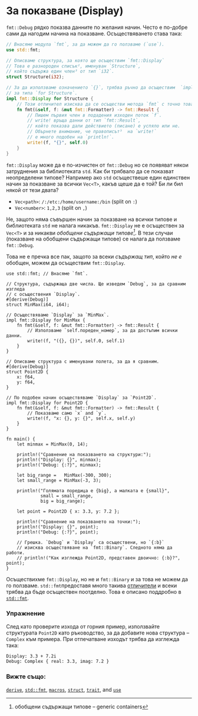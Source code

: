 # За показване (Display)

`fmt::Debug` рядко показва данните по желания начин. Често е по-добре сами
да нагодим начина на показване. Осъществяването става така:
```rust
// Внасяме модула `fmt`, за да можем да го ползваме (`use`).
use std::fmt;

// Описваме структура, за която ще осъществим `fmt::Display`
// Това е разнороден списък², именуван `Structure`,
// който съдържа един член³ от тип `i32`.
struct Structure(i32);

// За да използваме означението `{}`, трябва ръчно да осъществим  `impl fmt::Display`
// за типa `for Structure`.
impl fmt::Display for Structure {
    // Този отличител изисква да се осъществи метода `fmt` с точно това описание⁴.
    fn fmt(&self, f: &mut fmt::Formatter) -> fmt::Result {
        // Пишем първия член в подадения изходен поток `f`.
        // write! връща данни от тип `fmt::Result`,
        // който показва дали действието (писане) е успяло или не.
        // Обърнете внимание, че правописът⁵  на `write!`
        // е много подобен на `println!`.
        write!(f, "{}", self.0)
    }
}
```

`fmt::Display` може да е по-изчистен от `fmt::Debug` но се появяват някои
затруднения за библиотеката `std`. Как би трябвало да се показват неопределени
типове?  Например ако `std` осъществеше един единствен начин за показване за
всички `Vec<T>`, какъв щеше да е той? Би ли бил някой от тези двата?

* `Vec<path>`: `/:/etc:/home/username:/bin` (split on `:`)
* `Vec<number>`: `1,2,3` (split on `,`)

Не, защото няма съвършен начин за показване на всички типове и библиотеката
`std` не налага никакъв. `fmt::Display` не е осъществен за `Vec<T>` и за
никакви *обобщени съдържащи типове[^containers]*. В тези случаи (показване на
обобщени съдържащи типове) се налага да ползваме `fmt::Debug`.

Това не е пречка все пак, защото за всеки *съдържащ тип*, който *не е* обобщен,
можем да осъществим `fmt::Display`.

```rust,editable
use std::fmt; // Внасяме `fmt`.

// Структура, съдържаща две числа. Ще изведем `Debug`, за да сравним изгледа 
// с осъществения `Display`.
#[derive(Debug)]
struct MinMax(i64, i64);

// Осъществяваме `Display` за `MinMax`.
impl fmt::Display for MinMax {
    fn fmt(&self, f: &mut fmt::Formatter) -> fmt::Result {
        // Използваме `self.пореден_номер`, за да достъпим всички данни.
        write!(f, "({}, {})", self.0, self.1)
    }
}

// Описваме структура с именувани полета, за да я сравним.
#[derive(Debug)]
struct Point2D {
    x: f64,
    y: f64,
}

// По подобен начин осъществяваме `Display` за `Point2D`.
impl fmt::Display for Point2D {
    fn fmt(&self, f: &mut fmt::Formatter) -> fmt::Result {
        // Показваме само `x` and `y`.
        write!(f, "x: {}, y: {}", self.x, self.y)
    }
}

fn main() {
    let minmax = MinMax(0, 14);

    println!("Сравнение на показването на структури:");
    println!("Display: {}", minmax);
    println!("Debug: {:?}", minmax);

    let big_range =   MinMax(-300, 300);
    let small_range = MinMax(-3, 3);

    println!("Голямата поредица е {big}, а малката е {small}",
             small = small_range,
             big = big_range);

    let point = Point2D { x: 3.3, y: 7.2 };

    println!("Сравнение на показването на точки:");
    println!("Display: {}", point);
    println!("Debug: {:?}", point);

    // Грешка. `Debug` и `Display` са осъществени, но `{:b}`
    // изисква осъществяване на `fmt::Binary`. Следното няма да работи.
    // println!("Как изглежда Point2D, представен двоично: {:b}?", point);
}
```

Осъществихме `fmt::Display`, но не и `fmt::Binary` и за това не можем да го ползваме.
`std::fmt`предоставя много такива [отличители][traits] и всеки трябва да бъде
осъществен поотделно. Това е описано поддробно в [`std::fmt`][fmt].

### Упражнение

След като проверите изхода от горния пример, използвайте структурата `Point2D`
като ръководство, за да добавите нова структура – `Complex` към примера. При
отпечатване изходът трябва да изглежда така:

```txt
Display: 3.3 + 7.2i
Debug: Complex { real: 3.3, imag: 7.2 }
```

### Вижте също:

[`derive`][derive], [`std::fmt`][fmt], [`macros`][macros], [`struct`][structs], [`trait`][traits], and [`use`][use]

[^containers]: обобщени съдържащи типове – generic containers

[^tuples]: разнороден списък – tuple, вижте [разнородни списъци][tuples]

[^elements]: член – element

[^signature]: описание (на функция/метод) – signature

[^syntax]: правопис – syntax

[derive]: ../../trait/derive.md
[fmt]: https://doc.rust-lang.org/std/fmt/
[macros]: ../../macros.md
[structs]: ../../custom_types/structs.md
[traits]: https://doc.rust-lang.org/std/fmt/#formatting-traits
[use]: ../../mod/use.md
[tuples]: ../../primitives/tuples.md

